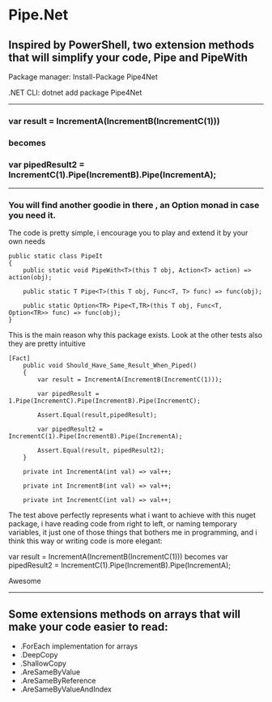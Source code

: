 # Pipe.Net

## Inspired by PowerShell, two extension methods that will simplify your code, Pipe and PipeWith
  
Package manager: Install-Package Pipe4Net

.NET CLI: dotnet add package Pipe4Net  
  
-----------------------------------------------------------------------------------------------------------

### var result = IncrementA(IncrementB(IncrementC(1)))
###      becomes 
### var pipedResult2 = IncrementC(1).Pipe(IncrementB).Pipe(IncrementA); 

-----------------------------------------------------------------------------------------------------------

### You will find another goodie in there , an Option<T> monad in case you need it. 
The code is pretty simple, i encourage you to play and extend it by your own needs
  
    public static class PipeIt
    {
        public static void PipeWith<T>(this T obj, Action<T> action) => action(obj);
      
        public static T Pipe<T>(this T obj, Func<T, T> func) => func(obj);

        public static Option<TR> Pipe<T,TR>(this T obj, Func<T, Option<TR>> func) => func(obj);
    }
    
 This is the main reason why this package exists. Look at the other tests also they are pretty intuitive
  
    [Fact]
        public void Should_Have_Same_Result_When_Piped()
        {
            var result = IncrementA(IncrementB(IncrementC(1)));

            var pipedResult = 1.Pipe(IncrementC).Pipe(IncrementB).Pipe(IncrementC);

            Assert.Equal(result,pipedResult);

            var pipedResult2 = IncrementC(1).Pipe(IncrementB).Pipe(IncrementA);

            Assert.Equal(result, pipedResult2);
        }

        private int IncrementA(int val) => val++;

        private int IncrementB(int val) => val++;

        private int IncrementC(int val) => val++;
        
The test above perfectly represents what i want to achieve with this nuget package, i have reading code from right to left, or naming temporary variables, it just one of those things that bothers me in programming, and i think this way or writing code is more elegant: 

var result = IncrementA(IncrementB(IncrementC(1))) becomes var pipedResult2 = IncrementC(1).Pipe(IncrementB).Pipe(IncrementA); 

Awesome
  
-----------------------------------------------------------------------------------------------------------
  
## Some extensions methods on arrays that will make your code easier to read: 
 - .ForEach implementation for arrays
 - .DeepCopy
 - .ShallowCopy
 - .AreSameByValue
 - .AreSameByReference
 - .AreSameByValueAndIndex
